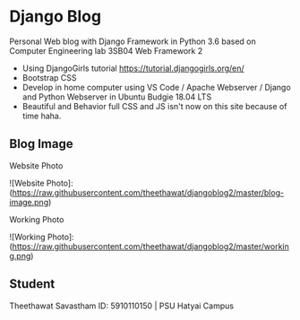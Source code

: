# Django Blog
Personal Web blog with Django Framework in Python 3.6 based on Computer Engineering lab 3SB04 Web Framework 2
* Using DjangoGirls tutorial https://tutorial.djangogirls.org/en/
* Bootstrap CSS
* Develop in home computer using VS Code / Apache Webserver / Django and Python Webserver in Ubuntu Budgie 18.04 LTS
* Beautiful and Behavior full CSS and JS isn't now on this site because of time haha.
## Blog Image
Website Photo

![Website Photo]:(https://raw.githubusercontent.com/theethawat/djangoblog2/master/blog-image.png)

Working Photo

![Working Photo]:(https://raw.githubusercontent.com/theethawat/djangoblog2/master/working.png)

## Student
Theethawat Savastham ID: 5910110150 | PSU Hatyai Campus